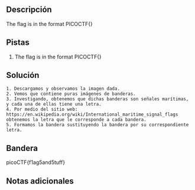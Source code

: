## Descripción

The flag is in the format PICOCTF{}

## Pistas

1. The flag is in the format PICOCTF{}

## Solución

```python()
1. Descargamos y observamos la imagen dada.
2. Vemos que contiene puras imágenes de banderas.
3. Investigando, obtenemos que dichas banderas son señales marítimas, y cada una de ellas tiene una letra.
4. Por medio del sitio web: https://en.wikipedia.org/wiki/International_maritime_signal_flags obtenemos la letra que le corresponde a cada bandera.
5. Formamos la bandera sustituyendo la bandera por su correspondiente letra.

```

## Bandera

picoCTF{f1ag5and5tuff}

## Notas adicionales